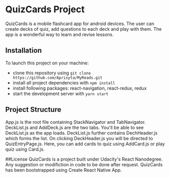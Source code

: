 # QuizCards Project

QuizCards is a mobile flashcard app for android devices. The user can create decks of quiz, add questions to each deck and play with them. The app is a wonderful way to learn and revise lessons.

## Installation

To launch this project on your machine:

* clone this repository using `git clone https://github.com/Aprisyta/MyReads.git`
* install all project dependencies with `npm install`
* install following packages: react-navigation, react-redux, redux
* start the development server with `yarn start`

## Project Structure
App.js is the root file containing StackNavigator and TabNavigator. DeckList.js and AddDeck.js are the two tabs. You'll be able to see DeckList.js as the app loads. DeckList.js further contains DechHeader.js which forms the list. On clicking DeckHeader.js you will be directed to QuizEntryPage.js. Here, you can add cards to quiz using AddCard.js or play quiz using Card.js.

##License
QuizCards is a project built under Udacity's React Nanodegree. Any suggestion or modifiction in code to be done after request. QuizCards has been bootstrapped using Create React Native App.
